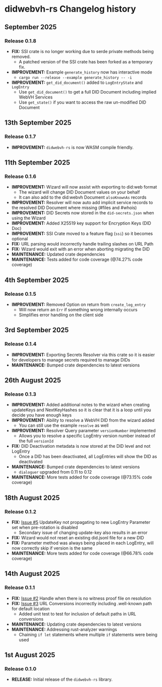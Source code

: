 # didwebvh-rs Changelog history

## September 2025

### Release 0.1.8

- **FIX:** SSI crate is no longer working due to serde private methods being removed.
  - A patched version of the SSI crate has been forked as a temporary fix.
- **IMPROVEMENT:** Example `generate_history` now has interactive mode
  - `cargo run --release --example generate_history -- -i`
- **IMPROVEMENT:** `get_did_document()` added to `LogEntryState` and `LogEntry`
  - Use `get_did_document()` to get a full DID Document including implied WebVH
    Services
  - Use `get_state()` if you want to access the raw un-modified DID Document

## 13th September 2025

### Release 0.1.7

- **IMPROVEMENT:** `didwebvh-rs` is now WASM compile friendly.

## 11th September 2025

### Release 0.1.6

- **IMPROVEMENT:** Wizard will now assist with exporting to did:web format
  - The wizard will change DID Document values on your behalf
  - It can also add to the did:webvh Document `alsoKnownAs` records
- **IMPROVEMENT:** Resolver will now auto add implicit service records to the
  resolved DID Document where missing (#files and #whois)
- **IMPROVEMENT:** DID Secrets now stored in the `did-secrets.json` when using the
  Wizard
- **IMPROVEMENT:** Added X25519 key support for Encryption Keys (DID Doc)
- **IMPROVEMENT:** SSI Crate moved to a feature flag (`ssi`) so it becomes optional
- **FIX:** URL parsing would incorrectly handle trailing slashes on URL Path
- **FIX:** Wizard would exit with an error when aborting migrating the DID
- **MAINTENANCE:** Updated crate dependencies
- **MAINTENANCE:** Tests added for code coverage (@74.27% code coverage)

## 4th September 2025

### Release 0.1.5

- **IMPROVEMENT:** Removed Option on return from `create_log_entry`
  - Will now return an `Err` if something wrong internally occurs
  - Simplifies error handling on the client side

## 3rd September 2025

### Release 0.1.4

- **IMPROVEMENT:** Exporting Secrets Resolver via this crate so it is easier for
  developers to manage secrets required to manage DIDs
- **MAINTENANCE:** Bumped crate dependencies to latest versions

## 26th August 2025

### Release 0.1.3

- **IMPROVEMENT:** Added additional notes to the wizard when creating updateKeys
  and NextKeyHashes so it is clear that it is a loop until you decide you have
  enough keys
- **IMPROVEMENT:** Ability to resolve a WebVH DID from the wizard added
  - You can still use the example `resolve` as well
- **IMPROVEMENT:** Resolver Query parameter `versionNumber` implemented
  - Allows you to resolve a specific LogEntry version number instead of the full
    `versionId`
- **FIX:** DID Deactivation metadata is now stored at the DID level and not LogEntry
  - Once a DID has been deactivated, all LogEntries will show the DID as deactivated
- **MAINTENANCE:** Bumped crate dependencies to latest versions
  - `dialoguer` upgraded from 0.11 to 0.12
- **MAINTENANCE:** More tests added for code coverage (@73.15% code coverage)

## 18th August 2025

### Release 0.1.2

- **FIX:** [Issue #5](https://github.com/decentralized-identity/didwebvh-rs/issues/5)
  UpdateKey not propagating to new LogEntry Parameter set when pre-rotation is disabled
  - Secondary issue of changing update-key also results in an error
- **FIX:** Wizard would not reset an existing did.jsonl file for a new DID
- **FIX:** Parameter method was always being placed in each LogEntry, will now
  correctly skip if version is the same
- **MAINTENANCE:** More tests added for code coverage (@66.78% code coverage)

## 14th August 2025

### Release 0.1.1

- **FIX:** [Issue #2](https://github.com/decentralized-identity/didwebvh-rs/issues/2)
  Handle when there is no witness proof file on resolution
- **FIX:** [Issue #3](https://github.com/decentralized-identity/didwebvh-rs/issues/3)
  URL Conversions incorrectly including .well-known path for default location
  - Added unit test to test for inclusion of default paths in URL conversions
- **MAINTENANCE:** Updating crate dependencies to latest versions
- **MAINTENANCE:** Addressing rust-analyzer warnings
  - Chaining `if let` statements where multiple `if` statements were being used

## 1st August 2025

### Release 0.1.0

- **RELEASE:** Initial release of the `didwebvh-rs` library.
